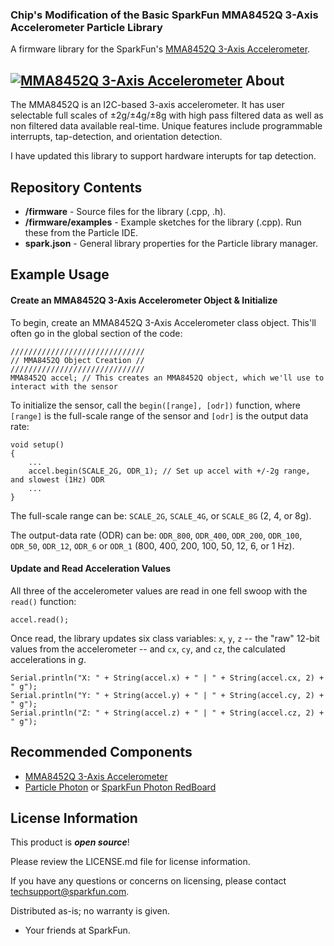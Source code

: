 ### Chip's Modification of the Basic SparkFun MMA8452Q 3-Axis Accelerometer Particle Library

A firmware library for the SparkFun's [MMA8452Q 3-Axis Accelerometer](https://www.sparkfun.com/products/12756).

[![MMA8452Q 3-Axis Accelerometer](https://cdn.sparkfun.com//assets/parts/9/5/1/5/12756-00.jpg)](https://www.sparkfun.com/products/12756)
About
-------------------

The MMA8452Q is an I2C-based 3-axis accelerometer. It has user selectable full scales of ±2g/±4g/±8g with high pass filtered data as well as non filtered data available real-time. Unique features include programmable interrupts, tap-detection, and orientation detection.

I have updated this library to support hardware interupts for tap detection. 

Repository Contents
-------------------

* **/firmware** - Source files for the library (.cpp, .h).
* **/firmware/examples** - Example sketches for the library (.cpp). Run these from the Particle IDE. 
* **spark.json** - General library properties for the Particle library manager. 

Example Usage
-------------------

#### Create an MMA8452Q 3-Axis Accelerometer Object & Initialize

To begin, create an MMA8452Q 3-Axis Accelerometer class object. This'll often go in the global section of the code:

	//////////////////////////////
	// MMA8452Q Object Creation //
	//////////////////////////////
	MMA8452Q accel; // This creates an MMA8452Q object, which we'll use to interact with the sensor

To initialize the sensor, call the `begin([range], [odr])` function, where `[range]` is the full-scale range of the sensor and `[odr]` is the output data rate:

	void setup()
	{
		...
		accel.begin(SCALE_2G, ODR_1); // Set up accel with +/-2g range, and slowest (1Hz) ODR
		...
	}

The full-scale range can be: `SCALE_2G`, `SCALE_4G`, or `SCALE_8G` (2, 4, or 8g).

The output-data rate (ODR) can be: `ODR_800`, `ODR_400`, `ODR_200`, `ODR_100`, `ODR_50`, `ODR_12`, `ODR_6` or `ODR_1` (800, 400, 200, 100, 50, 12, 6, or 1 Hz).

#### Update and Read Acceleration Values

All three of the accelerometer values are read in one fell swoop with the `read()` function:

	accel.read();

Once read, the library updates six class variables: `x`, `y`, `z` -- the "raw" 12-bit values from the accelerometer -- and `cx`, `cy`, and `cz`, the calculated accelerations in _g_.

	Serial.println("X: " + String(accel.x) + " | " + String(accel.cx, 2) + " g");
	Serial.println("Y: " + String(accel.y) + " | " + String(accel.cy, 2) + " g");
	Serial.println("Z: " + String(accel.z) + " | " + String(accel.cz, 2) + " g");

Recommended Components
-------------------

* [MMA8452Q 3-Axis Accelerometer](https://www.sparkfun.com/products/12756)
* [Particle Photon](https://www.sparkfun.com/products/13345) or [SparkFun Photon RedBoard](https://www.sparkfun.com/products/13321)

License Information
-------------------

This product is _**open source**_! 

Please review the LICENSE.md file for license information. 

If you have any questions or concerns on licensing, please contact techsupport@sparkfun.com.

Distributed as-is; no warranty is given.

- Your friends at SparkFun.